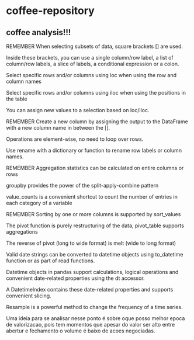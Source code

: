 # coffee-repository
## coffee analysis!!!

REMEMBER
When selecting subsets of data, square brackets [] are used.

Inside these brackets, you can use a single column/row label, a list of column/row labels, a slice of labels, a conditional expression or a colon.

Select specific rows and/or columns using loc when using the row and column names

Select specific rows and/or columns using iloc when using the positions in the table

You can assign new values to a selection based on loc/iloc.

REMEMBER
Create a new column by assigning the output to the DataFrame with a new column name in between the [].

Operations are element-wise, no need to loop over rows.

Use rename with a dictionary or function to rename row labels or column names.

REMEMBER
Aggregation statistics can be calculated on entire columns or rows

groupby provides the power of the split-apply-combine pattern

value_counts is a convenient shortcut to count the number of entries in each category of a variable

REMEMBER
Sorting by one or more columns is supported by sort_values

The pivot function is purely restructuring of the data, pivot_table supports aggregations

The reverse of pivot (long to wide format) is melt (wide to long format)

Valid date strings can be converted to datetime objects using to_datetime function or as part of read functions.

Datetime objects in pandas support calculations, logical operations and convenient date-related properties using the dt accessor.

A DatetimeIndex contains these date-related properties and supports convenient slicing.

Resample is a powerful method to change the frequency of a time series.


Uma ideia para se analisar nesse ponto é sobre oque posso melhor epoca de valorizacao, pois tem momentos que apesar do valor ser alto entre abertur e fechamento o volume é baixo de acoes negociadas. 